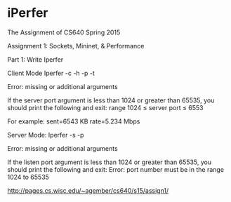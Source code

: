 # iPerfer
The Assignment of CS640 Spring 2015

Assignment 1: Sockets, Mininet, & Performance

Part 1: Write Iperfer

Client Mode
  Iperfer -c -h <server hostname> -p <server port> -t <time>
 
  Error: missing or additional arguments
  
  If the server port argument is less than 1024 or greater than 65535, you should print the following
  and exit:
  range 1024 ≤ server port ≤ 6553
 
  For example:
  sent=6543 KB rate=5.234 Mbps

Server Mode:
  Iperfer -s -p <listen port>
  
  Error: missing or additional arguments
  
  If the listen port argument is less than 1024 or greater than 65535, you should print the following
  and exit:
  Error: port number must be in the range 1024 to 65535

http://pages.cs.wisc.edu/~agember/cs640/s15/assign1/
